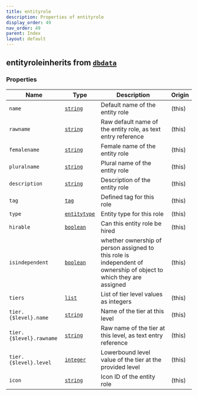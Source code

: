 ```yaml
---
title: entityrole
description: Properties of entityrole
display_order: 49
nav_order: 49
parent: Index
layout: default
---
```


## entityroleinherits from [`dbdata`](./dbdata.html)

### Properties

| Name | Type | Description | Origin |
|------|------|-------------|--------|
| `name` | [`string`](./string.html) | Default name of the entity role | (this) |
| `rawname` | [`string`](./string.html) | Raw default name of the entity role, as text entry reference | (this) |
| `femalename` | [`string`](./string.html) | Female name of the entity role | (this) |
| `pluralname` | [`string`](./string.html) | Plural name of the entity role | (this) |
| `description` | [`string`](./string.html) | Description of the entity role | (this) |
| `tag` | [`tag`](./tag.html) | Defined tag for this role | (this) |
| `type` | [`entitytype`](./entitytype.html) | Entity type for this role | (this) |
| `hirable` | [`boolean`](./boolean.html) | Can this entity role be hired | (this) |
| `isindependent` | [`boolean`](./boolean.html) | whether ownership of person assigned to this role is independent of ownership of object to which they are assigned | (this) |
| `tiers` | [`list`](./list.html) | List of tier level values as integers | (this) |
| `tier.{$level}.name` | [`string`](./string.html) | Name of the tier at this level | (this) |
| `tier.{$level}.rawname` | [`string`](./string.html) | Raw name of the tier at this level, as text entry reference | (this) |
| `tier.{$level}.level` | [`integer`](./integer.html) | Lowerbound level value of the tier at the provided level | (this) |
| `icon` | [`string`](./string.html) | Icon ID of the entity role | (this) |

